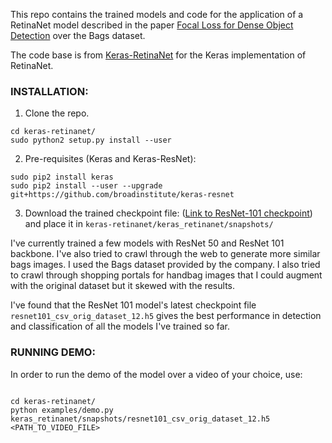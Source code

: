 This repo contains the trained models and code for the application of a RetinaNet model described in the paper [Focal Loss for Dense Object Detection](https://arxiv.org/pdf/1708.02002.pdf) over the Bags dataset. 

The code base is from [Keras-RetinaNet](https://github.com/fizyr/keras-retinanet) for the Keras implementation of RetinaNet.

### INSTALLATION:

1. Clone the repo.

```shell
cd keras-retinanet/
sudo python2 setup.py install --user
```

2. Pre-requisites (Keras and Keras-ResNet):

```shell
sudo pip2 install keras
sudo pip2 install --user --upgrade git+https://github.com/broadinstitute/keras-resnet
```

3. Download the trained checkpoint file: ([Link to ResNet-101 checkpoint](https://drive.google.com/file/d/1SIVXQ6qP4eJo2tXV90xUCqYGS927Dok6/view?usp=sharing)) and place it in `keras-retinanet/keras_retinanet/snapshots/`

I've currently trained a few models with ResNet 50 and ResNet 101 backbone. I've also tried to crawl through the web to generate more similar bags images. I used the Bags dataset provided by the company. I also tried to crawl through shopping portals for handbag images that I could augment with the original dataset but it skewed with the results.  

I've found that the ResNet 101 model's latest checkpoint file `resnet101_csv_orig_dataset_12.h5` gives the best performance in detection and classification of all the models I've trained so far. 

### RUNNING DEMO:

In order to run the demo of the model over a video of your choice, use:

```shell

cd keras-retinanet/
python examples/demo.py keras_retinanet/snapshots/resnet101_csv_orig_dataset_12.h5 <PATH_TO_VIDEO_FILE>
``` 
